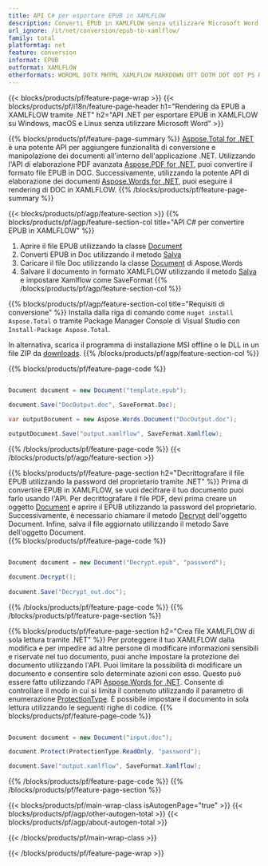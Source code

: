 ```yaml
---
title: API C# per esportare EPUB in XAMLFLOW
description: Converti EPUB in XAMLFLOW senza utilizzare Microsoft Word
url_ignore: /it/net/conversion/epub-to-xamlflow/
family: total
platformtag: net
feature: conversion
informat: EPUB
outformat: XAMLFLOW
otherformats: WORDML DOTX MHTML XAMLFLOW MARKDOWN OTT DOTM DOT ODT PS RTF PCL
---
```

{{< blocks/products/pf/feature-page-wrap >}}
{{< blocks/products/pf/i18n/feature-page-header h1="Rendering da EPUB a XAMLFLOW tramite .NET" h2="API .NET per esportare EPUB in XAMLFLOW su Windows, macOS e Linux senza utilizzare Microsoft Word" >}}

{{% blocks/products/pf/feature-page-summary %}}
[Aspose.Total for .NET](https://products.aspose.com/total/net/) è una potente API per aggiungere funzionalità di conversione e manipolazione dei documenti all'interno dell'applicazione .NET. Utilizzando l'API di elaborazione PDF avanzata [Aspose.PDF for .NET](https://products.aspose.com/pdf/net/), puoi convertire il formato file EPUB in DOC. Successivamente, utilizzando la potente API di elaborazione dei documenti [Aspose.Words for .NET](https://products.aspose.com/words/net/), puoi eseguire il rendering di DOC in XAMLFLOW.
{{% /blocks/products/pf/feature-page-summary  %}}

{{< blocks/products/pf/agp/feature-section >}}
{{% blocks/products/pf/agp/feature-section-col title="API C# per convertire EPUB in XAMLFLOW" %}}
1. Aprire il file EPUB utilizzando la classe [Document](https://apiference.aspose.com/pdf/net/aspose.pdf/document)
2. Converti EPUB in Doc utilizzando il metodo [Salva](https://apiference.aspose.com/pdf/net/aspose.pdf.document/save/methods/5)
3. Caricare il file Doc utilizzando la classe [Document](https://apiference.aspose.com/words/net/aspose.words/document) di Aspose.Words
4. Salvare il documento in formato XAMLFLOW utilizzando il metodo [Salva](https://apiference.aspose.com/words/net/aspose.words.document/save/methods/4) e impostare Xamlflow come SaveFormat
{{% /blocks/products/pf/agp/feature-section-col %}}

{{% blocks/products/pf/agp/feature-section-col title="Requisiti di conversione" %}}
Installa dalla riga di comando come ```nuget install Aspose.Total``` o tramite Package Manager Console di Visual Studio con ```Install-Package Aspose.Total```.

In alternativa, scarica il programma di installazione MSI offline o le DLL in un file ZIP da [downloads](https://releases.aspose.com/total/net).
{{% /blocks/products/pf/agp/feature-section-col %}}

{{% blocks/products/pf/feature-page-code %}}

```cs

Document document = new Document("template.epub");
 
document.Save("DocOutput.doc", SaveFormat.Doc); 

var outputDocument = new Aspose.Words.Document("DocOutput.doc");

outputDocument.Save("output.xamlflow", SaveFormat.Xamlflow);   
```

{{% /blocks/products/pf/feature-page-code %}}
{{< /blocks/products/pf/agp/feature-section >}}

{{% blocks/products/pf/feature-page-section  h2="Decrittografare il file EPUB utilizzando la password del proprietario tramite .NET" %}}
Prima di convertire EPUB in XAMLFLOW, se vuoi decifrare il tuo documento puoi farlo usando l'API. Per decrittografare il file PDF, devi prima creare un oggetto [Document](https://apiference.aspose.com/pdf/net/aspose.pdf/document) e aprire il EPUB utilizzando la password del proprietario. Successivamente, è necessario chiamare il metodo [Decrypt](https://apiference.aspose.com/pdf/net/aspose.pdf/document/methods/decrypt) dell'oggetto Document. Infine, salva il file aggiornato utilizzando il metodo Save dell'oggetto Document.  
{{% blocks/products/pf/feature-page-code %}}

```cs

Document document = new Document("Decrypt.epub", "password");

document.Decrypt();
 
document.Save("Decrypt_out.doc");
```

{{% /blocks/products/pf/feature-page-code  %}}
{{% /blocks/products/pf/feature-page-section %}}

{{% blocks/products/pf/feature-page-section  h2="Crea file XAMLFLOW di sola lettura tramite .NET" %}}
Per proteggere il tuo XAMLFLOW dalla modifica e per impedire ad altre persone di modificare informazioni sensibili e riservate nel tuo documento, puoi anche impostare la protezione del documento utilizzando l'API. Puoi limitare la possibilità di modificare un documento e consentire solo determinate azioni con esso. Questo può essere fatto utilizzando l'API [Aspose.Words for .NET](https://products.aspose.com/words/net/). Consente di controllare il modo in cui si limita il contenuto utilizzando il parametro di enumerazione [ProtectionType](https://apiference.aspose.com/words/net/aspose.words/protectiontype). È possibile impostare il documento in sola lettura utilizzando le seguenti righe di codice. 
{{% blocks/products/pf/feature-page-code %}}

```cs

Document document = new Document("input.doc");

document.Protect(ProtectionType.ReadOnly, "password");

document.Save("output.xamlflow", SaveFormat.Xamlflow);    
```

{{% /blocks/products/pf/feature-page-code  %}}
{{% /blocks/products/pf/feature-page-section %}}

{{< blocks/products/pf/main-wrap-class isAutogenPage="true" >}}
{{< blocks/products/pf/agp/other-autogen-total >}}
{{< blocks/products/pf/agp/about-autogen-total >}}

{{< /blocks/products/pf/main-wrap-class >}}

{{< /blocks/products/pf/feature-page-wrap >}}